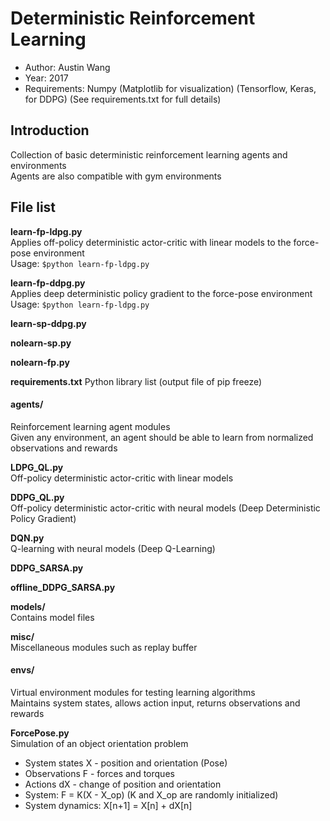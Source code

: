 # Deterministic Reinforcement Learning
- Author: Austin Wang
- Year: 2017
- Requirements: Numpy (Matplotlib for visualization) (Tensorflow, Keras, for DDPG) (See requirements.txt for full details)


## Introduction
Collection of basic deterministic reinforcement learning agents and environments  
Agents are also compatible with gym environments  


## File list  
**learn-fp-ldpg.py**  
Applies off-policy deterministic actor-critic with linear models to the force-pose environment  
Usage: `$python learn-fp-ldpg.py` 

**learn-fp-ddpg.py**  
Applies deep deterministic policy gradient to the force-pose environment  
Usage: `$python learn-fp-ldpg.py`  

**learn-sp-ddpg.py**  

**nolearn-sp.py**  

**nolearn-fp.py**

**requirements.txt**
Python library list (output file of pip freeze)  

#### agents/  
Reinforcement learning agent modules  
Given any environment, an agent should be able to learn from normalized observations and rewards  

**LDPG_QL.py**  
Off-policy deterministic actor-critic with linear models

**DDPG_QL.py**  
Off-policy deterministic actor-critic with neural models (Deep Deterministic Policy Gradient)  

**DQN.py**  
Q-learning with neural models (Deep Q-Learning)  

**DDPG_SARSA.py**  

**offline_DDPG_SARSA.py**

**models/**  
Contains model files

**misc/**  
Miscellaneous modules such as replay buffer

#### envs/  
Virtual environment modules for testing learning algorithms  
Maintains system states, allows action input, returns observations and rewards  

**ForcePose.py**  
Simulation of an object orientation problem  
- System states X - position and orientation (Pose)
- Observations F - forces and torques
- Actions dX - change of position and orientation
- System: F = K(X - X_op)		(K and X_op are randomly initialized)
- System dynamics: X[n+1] = X[n] + dX[n]

